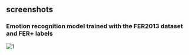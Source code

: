 ## screenshots

### Emotion recognition model trained with the FER2013 dataset and FER+ labels

![1](1.gif)<br><br>
